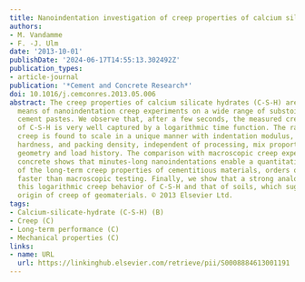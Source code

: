 ```yaml
---
title: Nanoindentation investigation of creep properties of calcium silicate hydrates
authors:
- M. Vandamme
- F. -J. Ulm
date: '2013-10-01'
publishDate: '2024-06-17T14:55:13.302492Z'
publication_types:
- article-journal
publication: '*Cement and Concrete Research*'
doi: 10.1016/j.cemconres.2013.05.006
abstract: The creep properties of calcium silicate hydrates (C-S-H) are assessed by
  means of nanoindentation creep experiments on a wide range of substoichiometric
  cement pastes. We observe that, after a few seconds, the measured creep compliance
  of C-S-H is very well captured by a logarithmic time function. The rate of the logarithmic
  creep is found to scale in a unique manner with indentation modulus, indentation
  hardness, and packing density, independent of processing, mix proportions, indenter
  geometry and load history. The comparison with macroscopic creep experiments on
  concrete shows that minutes-long nanoindentations enable a quantitative assessment
  of the long-term creep properties of cementitious materials, orders of magnitude
  faster than macroscopic testing. Finally, we show that a strong analogy exists between
  this logarithmic creep behavior of C-S-H and that of soils, which suggests a granular
  origin of creep of geomaterials. © 2013 Elsevier Ltd.
tags:
- Calcium-silicate-hydrate (C-S-H) (B)
- Creep (C)
- Long-term performance (C)
- Mechanical properties (C)
links:
- name: URL
  url: https://linkinghub.elsevier.com/retrieve/pii/S0008884613001191
---
```

